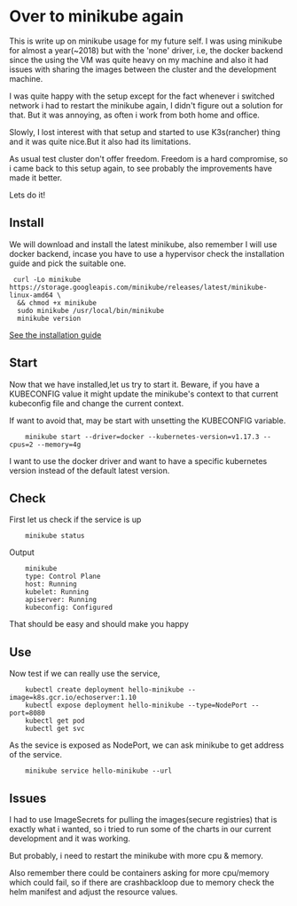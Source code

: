 # Over to minikube again
This is write up on minikube usage for my future self. I was using minikube for
almost a year(~2018) but with the 'none' driver, i.e, the docker backend since 
the using the VM was quite heavy on my machine and also it had issues with
sharing the images between the cluster and the development machine.

I was quite happy with the setup except for the fact whenever i switched network
i had to restart the minikube again, I didn't figure out a solution for that.
But it was annoying, as often i work from both home and office.

Slowly, I lost interest with that setup and started to use K3s(rancher)
thing and it was quite nice.But it also had its limitations.

As usual test cluster don't offer freedom. Freedom is a hard compromise,
so i came back to this setup again, to see probably the improvements have made
it better.

Lets do it!

## Install
We will download and install the latest minikube, also remember I will use
docker backend, incase you have to use a hypervisor check the installation
guide and pick the suitable one.
```
 curl -Lo minikube https://storage.googleapis.com/minikube/releases/latest/minikube-linux-amd64 \
  && chmod +x minikube
  sudo minikube /usr/local/bin/minikube
  minikube version
```
[See the installation guide](https://kubernetes.io/docs/tasks/tools/install-minikube/)


## Start
Now that we have installed,let us try to start it. Beware, if you have a
KUBECONFIG value it might update the minikube's context to that current
kubeconfig file and change the current context.

If want to avoid that, may be start with unsetting the KUBECONFIG variable.

```
    minikube start --driver=docker --kubernetes-version=v1.17.3 --cpus=2 --memory=4g
```
I want to use the docker driver and want to have a specific kubernetes version
instead of the default latest version.


## Check
First let us check if the service is up
```
    minikube status
```
Output
```
    minikube
    type: Control Plane
    host: Running
    kubelet: Running
    apiserver: Running
    kubeconfig: Configured
```
That should be easy and should make you happy

## Use
Now test if we can really use the service,
```
    kubectl create deployment hello-minikube --image=k8s.gcr.io/echoserver:1.10
    kubectl expose deployment hello-minikube --type=NodePort --port=8080
    kubectl get pod
    kubectl get svc
```

As the sevice is exposed as NodePort, we can ask minikube to get address of the
service.
```
    minikube service hello-minikube --url
```
## Issues
I had to use ImageSecrets for pulling the images(secure registries) that is
exactly what i wanted, so i tried to run some of the charts in our current
development and it was working.

But probably, i need to restart the minikube with more cpu & memory.

Also remember there could be containers asking for more cpu/memory which could
fail, so if there are crashbackloop due to memory check the helm manifest and
adjust the resource values.
